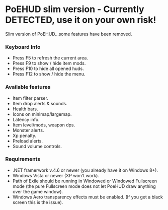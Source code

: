 PoEHUD slim version - Currently DETECTED, use it on your own risk!
======

Slim version of PoEHUD...some features have been removed.

### Keyboard Info

* Press F5 to refresh the current area.
* Press F9 to show / hide item mods.
* Press F10 to hide all opened huds.
* Press F12 to show / hide the menu.



### Available features

* Item filter parser.
* Item drop alerts & sounds.
* Health bars.
* Icons on minimap/largemap.
* Latency info.
* Item level/mods, weapon dps.
* Monster alerts.
* Xp penalty.
* Preload alerts.
* Sound volume controls.


### Requirements

* .NET framerwork v.4.6 or newer (you already have it on Windows 8+).
* Windows Vista or newer (XP won't work).
* Path of Exile should be running in Windowed or Windowed Fullscreen mode (the pure Fullscreen mode does not let PoeHUD draw anything over the game window).
* Windows Aero transparency effects must be enabled. (If you get a black screen this is the issue).